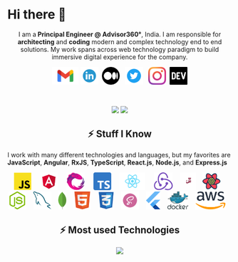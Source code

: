 <!--
**mdarif/mdarif** is a ✨ _special_ ✨ repository because its `README.md` (this file) appears on your GitHub profile.

Here are some ideas to get you started:

- 🔭 I’m currently working on ...
- 🌱 I’m currently learning ...
- 👯 I’m looking to collaborate on ...
- 🤔 I’m looking for help with ...
- 💬 Ask me about ...
- 📫 How to reach me: ...
- 😄 Pronouns: ...
- ⚡ Fun fact: ...
-->

# Hi there 👋

<p align="center">I am a<strong> Principal Engineer @ Advisor360°</strong>, India. I am responsible for <strong>architecting</strong> and <strong>coding</strong> modern and complex technology end to end solutions. My work spans across web technology paradigm to build immersive digital experience for the company.</p>

<p align="center">
  <a href="mailto:arif.mohammed@gmail.com" target="_blank"><img height="40" src = "https://github.com/mdarif/mdarif/blob/main/icons/mail.png"></a>
  <a href="https://www.linkedin.com/in/mohdarif" target="_blank"><img height="40" src = "https://github.com/mdarif/mdarif/blob/main/icons/linkedin.png"></a>&nbsp;&nbsp;<a href="https://md-arif.medium.com/" target="_blank"><img height="40" src = "https://github.com/mdarif/mdarif/blob/main/icons/medium.png"></a>&nbsp;&nbsp;
  <a href="https://twitter.com/arif_iq" target="_blank"><img height="40" src = "https://github.com/mdarif/mdarif/blob/main/icons/twitter.png"></a>&nbsp;&nbsp;
  <a href="https://www.instagram.com/arif_iq" target="_blank"><img height="40" src = "https://github.com/mdarif/mdarif/blob/main/icons/insta.png"></a>&nbsp;&nbsp;<a href="https://dev.to/mdarif" target="_blank"><img height="40" src = "https://github.com/mdarif/mdarif/blob/main/icons/dev.png"></a>
</p>

<br />

<p align="center">
  <img src="https://github-readme-streak-stats.herokuapp.com?user=mdarif&theme=tokyonight&hide_border=true&fire=DD2727"/>
    <img src="https://github-readme-stats.vercel.app/api?username=mdarif&show_icons=true&hide_border=true&theme=tokyonight&hide_border=true&fire=DD2727"/>

</p>
<!-- <h3 align="center">- Profile Visits -</h3>
<p align="center"> 
  <img src="https://profile-counter.glitch.me/arifmd/count.svg">
</p> -->


<!-- - 🔭 I'm currently working on **React Native**
- 🌱 I'm currently exploring **Flutter**
- 👯 I'm looking to collaborate on open source
- 💬 Ask me about **JavaScript/Angular**
- ⚡ I write code without drinking coffee, yes that's true :)
- 📫 Reach me through **Twitter DMs** or **Email** -->


<!-- ### Stats
![Arif's GitHub stats](https://github-readme-stats.vercel.app/api/?username=mdarif&show_icons=true&title_color=fff&icon_color=79ff97&text_color=9f9f9f&bg_color=151515) -->

<!--### Work
 It is with pleasure that I present github bio. As an accomplished leader in **Digital Platform** & **Frontend Development** with more than 19 years of experience while working in companies like **NatWest Group** & **Publicis Sapient**. -->


<h2 align="center">⚡ Stuff I Know</h2>
 
I work with many different technologies and languages, but my favorites are **JavaScript**, **Angular**, **RxJS**, **TypeScript**, **React.js**, **Node.js**, and **Express.js**

<p align="center">
<img src="https://github.com/mdarif/mdarif/blob/main/icons/js.png" height="40"> &nbsp; &nbsp;
<img src="https://github.com/mdarif/mdarif/blob/main/icons/angular.png" height="40"> &nbsp; &nbsp; 
<img src="https://github.com/mdarif/mdarif/blob/main/icons/rxjs.png" height="40"> &nbsp; &nbsp; 
<img src="https://github.com/mdarif/mdarif/blob/main/icons/typescript.png" height="40"> &nbsp; &nbsp; 
<img src="https://github.com/mdarif/mdarif/blob/main/icons/react.png" height="40"> &nbsp; &nbsp; 
<img src="https://github.com/mdarif/mdarif/blob/main/icons/redux.png" height="40">&nbsp; &nbsp; 
<img src="https://github.com/mdarif/mdarif/blob/main/icons/jest.svg" height="40">&nbsp; &nbsp; 
<img src="https://github.com/mdarif/mdarif/blob/main/icons/react-query.svg" height="40">&nbsp; &nbsp; 
<img src="https://github.com/mdarif/mdarif/blob/main/icons/nodejs.png" height="40">&nbsp; &nbsp; 
<img src="https://github.com/mdarif/mdarif/blob/main/icons/mysql.svg" height="40">&nbsp; &nbsp; 
<img src="https://github.com/mdarif/mdarif/blob/main/icons/mongo.png" height="40">&nbsp; &nbsp; 
<img src="https://github.com/mdarif/mdarif/blob/main/icons/html5.png" height="40">&nbsp; &nbsp; 
<img src="https://github.com/mdarif/mdarif/blob/main/icons/css.png" height="40">&nbsp; &nbsp; 
<img src="https://github.com/mdarif/mdarif/blob/main/icons/sass.png" height="40">&nbsp; &nbsp; 
<img src="https://github.com/mdarif/mdarif/blob/main/icons/flutter.svg" height="40">&nbsp; &nbsp; 
<img src="https://github.com/mdarif/mdarif/blob/main/icons/docker.svg" height="40">&nbsp; &nbsp; 
<img src="https://github.com/mdarif/mdarif/blob/main/icons/aws.svg" height="40">&nbsp; &nbsp; 
</p>

<!-- ### Contact
I'm convinced that software and technology's impact continues to be a net possitive in the world. But we can always do more, and do better.

<a href="https://www.linkedin.com/in/mohdarif">
  <img src="https://cdn.worldvectorlogo.com/logos/linkedin-icon-2.svg" title="LinkedIn" alt="Linkedin Account" width="30" />
</a> &ensp;
<a href="https://twitter.com/arif_iq">
  <img src="https://cdn.worldvectorlogo.com/logos/twitter-3.svg" title="Twitter" alt="Twitter Account" width="30" />
</a> &ensp;
<a href="https://dev.to/mdarif">
  <img src="https://cdn.worldvectorlogo.com/logos/devto.svg" title="Dev to" alt="DEV to Blog" width="30" />
</a> &ensp;
<a href="https://md-arif.medium.com">
  <img src="https://cdn.worldvectorlogo.com/logos/monogram-medium.svg" title="Medium" alt="Medium Blog" width="30" />
</a> &ensp;
<a href="https://www.instagram.com/arif_iq">
  <img src="https://cdn.worldvectorlogo.com/logos/instagram-5.svg" title="Instagram" alt="Instagram Account" width="30" />
</a> &ensp; -->

<h2 align="center">⚡ Most used Technologies</h2>
<!-- ### Most used Technologies  -->
 
<p align="center">
<!-- [![Top Langs](https://github-readme-stats.vercel.app/api/top-langs/?username=mdarif&layout=compact&langs_count=7)](https://github.com/mdarif/github-readme-stats) -->
 <img src="https://github-readme-stats.vercel.app/api/top-langs/?username=mdarif&layout=compact&langs_count=7)](https://github.com/mdarif/github-readme-stats"/>
</p>

